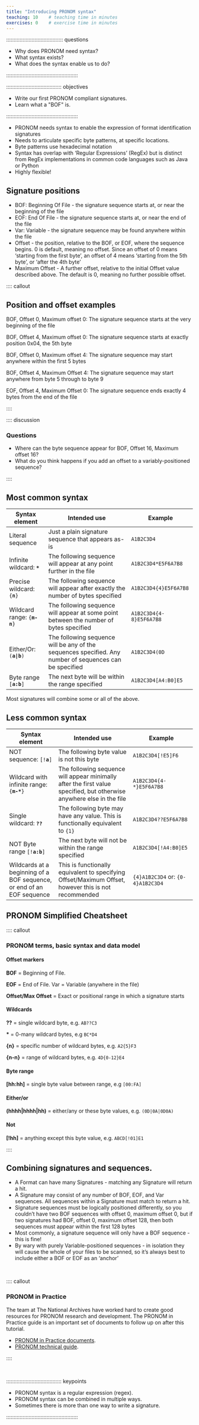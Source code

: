 ```yaml
---
title: "Introducing PRONOM syntax"
teaching: 10    # teaching time in minutes
exercises: 0    # exercise time in minutes
---
```


:::::::::::::::::::::::::::::::::::::: questions

- Why does PRONOM need syntax?
- What syntax exists?
- What does the syntax enable us to do?

::::::::::::::::::::::::::::::::::::::::::::::::

::::::::::::::::::::::::::::::::::::: objectives

- Write our first PRONOM compliant signatures.
- Learn what a "BOF" is.

::::::::::::::::::::::::::::::::::::::::::::::::

* PRONOM needs syntax to enable the expression of format identification
signatures
* Needs to articulate specific byte patterns, at specific locations.
* Byte patterns use hexadecimal notation
* Syntax has overlap with ‘Regular Expressions’ (RegEx) but is distinct from
RegEx implementations in common code languages such as Java or
Python
* Highly flexible!

## Signature positions

* BOF: Beginning Of File - the signature sequence starts at, or near the beginning of the file
* EOF: End Of File - the signature sequence starts at, or near the end of the file
* Var: Variable - the signature sequence may be found anywhere within the file
* Offset - the position, relative to the BOF, or EOF, where the sequence begins. 0 is default, meaning no offset. Since an offset of 0 means ‘starting from the first byte’, an offset of 4 means ‘starting from the 5th byte’, or ‘after the 4th byte’
* Maximum Offset - A further offset, relative to the initial Offset value described above. The default is 0, meaning no further possible offset.

:::: callout

## Position and offset examples

BOF, Offset 0, Maximum offset 0: The signature sequence starts at the very beginning of the file

BOF, Offset 4, Maximum offset 0: The signature sequence starts at exactly position 0x04, the 5th byte

BOF, Offset 0, Maximum offset 4: The signature sequence may start anywhere within the first 5 bytes

BOF, Offset 4, Maximum Offset 4: The signature sequence may start anywhere from byte 5 through to byte 9

EOF, Offset 4, Maximum Offset 0: The signature sequence ends exactly 4 bytes from the end of the file

::::

:::: discussion

### Questions

* Where can the byte sequence appear for BOF, Offset 16, Maximum offset 16?
* What do you think happens if you add an offset to a variably-positioned sequence?

::::

## Most common syntax

<!-- TABLE: START -->

| Syntax element | Intended use | Example |
| ---- | ---- | ---- |
| Literal sequence | Just a plain signature sequence that appears as-is | <code>A1B2C3D4</code> |
| Infinite wildcard: <code>**\***</code> | The following sequence will appear at any point further in the file | <code>A1B2C3D4*E5F6A7B8</code> |
| Precise wildcard: <code>{**n**}</code> | The following sequence will appear after exactly the number of bytes specified | <code>A1B2C3D4{4}E5F6A7B8</code> |
| Wildcard range: <code>{**m-n**}</code> | The following sequence will appear at some point between the number of bytes specified | <code>A1B2C3D4{4-8}E5F6A7B8</code> |
| Either/Or: <code>(**a\|b**)</code> | The following sequence will be any of the sequences specified. Any number of sequences can be specified | <code>A1B2C3D4(0D|0A|0D0A)E5</code> |
| Byte range <code>[**a:b**]</code> | The next byte will be within the range specified | <code>A1B2C3D4[A4:B0]E5</code> |

<!-- TABLE: END -->

Most signatures will combine some or all of the above.

## Less common syntax

<!-- TABLE: START -->

| Syntax element | Intended use | Example |
| ---- | ---- | ---- |
| NOT sequence: <code>[!**a**]</code> | The following byte value is not this byte | <code>A1B2C3D4[!E5]F6</code> |
| Wildcard with infinite range: <code>{**m-\***}</code> | The following sequence will appear minimally after the first value specified, but otherwise anywhere else in the file | <code>A1B2C3D4{4-\*}E5F6A7B8</code> |
| Single wildcard: <code>**??**</code> | The following byte may have any value. This is functionally equivalent to <code>{1}</code> | <code>A1B2C3D4??E5F6A7B8</code> |
| NOT Byte range <code>[!**a:b**]</code> | The next byte will not be within the range specified | <code>A1B2C3D4[!A4:B0]E5</code> |
| Wildcards at a beginning of a BOF sequence, or end of an EOF sequence | This is functionally equivalent to specifying Offset/Maximum Offset, however this is not recommended | <code>{4}A1B2C3D4</code> or: <code>{0-4}A1B2C3D4</code> |

<!-- TABLE: END -->

## PRONOM Simplified Cheatsheet

:::: callout

### PRONOM terms, basic syntax and data model

#### Offset markers

**BOF** = Beginning of File.

**EOF** = End of File. Var = Variable (anywhere in the file)

**Offset/Max Offset** = Exact or positional range in which a signature starts

#### Wildcards

**??** = single wildcard byte, e.g. <code>AB??C3</code>

**\*** = 0-many wildcard bytes, e.g <code>BC*D4</code>

**{n}** = specific number of wildcard bytes, e.g. <code>A2{5}F3</code>

**{n-n}** = range of wildcard bytes, e.g. <code>4D{0-12}E4</code>

#### Byte range

**[hh:hh]** = single byte value between range, e.g <code>[00:FA]</code>

#### Either/or

**(hhhh|hhhh|hh)** = either/any or these byte values, e.g. <code>(0D|0A|0D0A)</code>

#### Not

**[!hh]** = anything except this byte value, e.g. <code>ABCD[!01]E1</code>

::::

## Combining signatures and sequences.

* A Format can have many Signatures - matching any Signature will
return a hit.
* A Signature may consist of any number of BOF, EOF, and Var sequences.
All sequences within a Signature must match to return a hit.
* Signature sequences must be logically positioned differently, so you
couldn’t have two BOF sequences with offset 0, maximum offset 0, but if
two signatures had BOF, offset 0, maximum offset 128, then both sequences
must appear within the first 128 bytes
* Most commonly, a signature sequence will only have a BOF sequence -
this is fine!
* By wary with purely Variable-positioned sequences - in isolation they
will cause the whole of your files to be scanned, so it’s always best to
include either a BOF or EOF as an ‘anchor’

<br>

:::: callout

### PRONOM in Practice

The team at The National Archives have worked hard to create good resources
for PRONOM research and development. The PRONOM in Practice guide is an
important set of documents to follow up on after this tutorial.

- [PRONOM in Practice documents](https://osf.io/2jbpe/files/osfstorage).
- [PRONOM technical guide](https://www.nationalarchives.gov.uk/aboutapps/fileformat/pdf/automatic_format_identification.pdf).

::::

<!-- NB. Keypoints should appear at the end of the markdown file. Aesthetically
     it looks like it's better with an additional newline so adding that
     here and using this comment as a separator to make it easy to read
     content.
-->

<br>

::::::::::::::::::::::::::::::::::::: keypoints

- PRONOM syntax is a regular expression (regex).
- PRONOM syntax can be combined in multiple ways.
- Sometimes there is more than one way to write a signature.

::::::::::::::::::::::::::::::::::::::::::::::::
